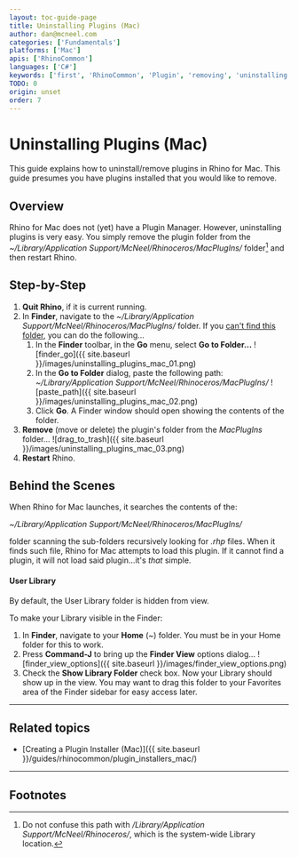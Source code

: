 ```yaml
---
layout: toc-guide-page
title: Uninstalling Plugins (Mac)
author: dan@mcneel.com
categories: ['Fundamentals']
platforms: ['Mac']
apis: ['RhinoCommon']
languages: ['C#']
keywords: ['first', 'RhinoCommon', 'Plugin', 'removing', 'uninstalling']
TODO: 0
origin: unset
order: 7
---
```



# Uninstalling Plugins (Mac)

This guide explains how to uninstall/remove plugins in Rhino for Mac.  This guide presumes you have plugins installed that you would like to remove.


## Overview

Rhino for Mac does not (yet) have a Plugin Manager.  However, uninstalling plugins is very easy.  You simply remove the plugin folder from the *~/Library/Application Support/McNeel/Rhinoceros/MacPlugIns/* folder[^1] and then restart Rhino.

## Step-by-Step

1. **Quit Rhino**, if it is current running.
1. In **Finder**, navigate to the *~/Library/Application Support/McNeel/Rhinoceros/MacPlugIns/* folder.  If you [can't find this folder](#user-library), you can do the following...
   1. In the **Finder** toolbar, in the **Go** menu, select **Go to Folder...**
![finder_go]({{ site.baseurl }}/images/uninstalling_plugins_mac_01.png)
   1. In the **Go to Folder** dialog, paste the following path:
   *~/Library/Application Support/McNeel/Rhinoceros/MacPlugIns/*
![paste_path]({{ site.baseurl }}/images/uninstalling_plugins_mac_02.png)
   1. Click **Go**.  A Finder window should open showing the contents of the folder.
1. **Remove** (move or delete) the plugin's folder from the *MacPlugIns* folder...
![drag_to_trash]({{ site.baseurl }}/images/uninstalling_plugins_mac_03.png)
1. **Restart** Rhino.


## Behind the Scenes

When Rhino for Mac launches, it searches the contents of the:

*~/Library/Application Support/McNeel/Rhinoceros/MacPlugIns/*

folder scanning the sub-folders recursively looking for *.rhp* files.  When it finds such file, Rhino for Mac attempts to load this plugin.  If it cannot find a plugin, it will not load said plugin...it's *that* simple.


#### User Library

By default, the User Library folder is hidden from view.  

To make your Library visible in the Finder:

1. In **Finder**, navigate to your **Home** (*~*) folder.  You must be in your Home folder for this to work.
1. Press **Command-J** to bring up the **Finder View** options dialog...
![finder_view_options]({{ site.baseurl }}/images/finder_view_options.png)
1. Check the **Show Library Folder** check box.  Now your Library should show up in the view.  You may want to drag this folder to your Favorites area of the Finder sidebar for easy access later.

---

## Related topics

- [Creating a Plugin Installer (Mac)]({{ site.baseurl }}/guides/rhinocommon/plugin_installers_mac/)

---

## Footnotes

[^1]: Do not confuse this path with */Library/Application Support/McNeel/Rhinoceros/*, which is the system-wide Library location.
